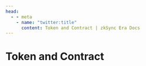 ```yaml
---
head:
  - - meta
    - name: "twitter:title"
      content: Token and Contract | zkSync Era Docs
---
```


# Token and Contract
